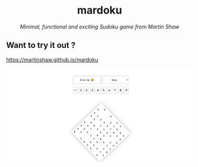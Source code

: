 <center>
  <h1>mardoku</h1>
  <i>Minimal, functional and exciting Sudoku game from Martin Shaw</i>
</center>

## Want to try it out ?
https://martinshaw.github.io/mardoku

![](martinshaw.github.io_mardoku_.png)
